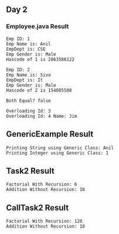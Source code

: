 ## Day 2
### Employee.java Result
	Emp ID: 1
	Emp Name is: Anil
	EmpDept is: CSE
	Emp Gender is: Male
	Hascode of 1 is 2063586122

	Emp ID: 2
	Emp Name is: Siva
	EmpDept is: It 
	Emp Gender is: Male
	Hascode of 2 is 154085508

	Both Equal? false

	Overloading Id: 3
	Overloading Id: 4 Name: Jim

## GenericExample  Result
	Printing String using Generic Class: Anil
	Printing Integer using Generic Class: 1
## Task2 Result
	Factorial With Recursion: 6
	Addition Without Recursion: 10

## CallTask2  Result
	Factorial With Recursion: 120
	Addition Without Recursion: 18
